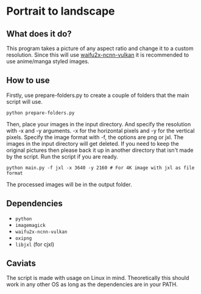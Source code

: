# Portrait to landscape
## What does it do?
This program takes a picture of any aspect ratio and change it to a custom resolution. Since this will use [waifu2x-ncnn-vulkan](https://github.com/nihui/waifu2x-ncnn-vulkan) it is recommended to use anime/manga styled images.
## How to use
Firstly, use prepare-folders.py to create a couple of folders that the main script will use.
```
python prepare-folders.py
```
Then, place your images in the input directory. And specify the resolution with -x and -y arguments. -x for the horizontal pixels and -y for the vertical pixels. Specify the image format with -f, the options are png or jxl.
The images in the input directory will get deleted. If you need to keep the original pictures then please back it up in another directory that isn't made by the script. Run the script if you are ready.
```
python main.py -f jxl -x 3640 -y 2160 # For 4K image with jxl as file format
```
The processed images will be in the output folder.
## Dependencies
- `python`
- `imagemagick`
- `waifu2x-ncnn-vulkan`
- `oxipng`
- `libjxl` (for cjxl)
## Caviats
The script is made with usage on Linux in mind. Theoretically this should work in any other OS as long as the dependencies are in your PATH.
